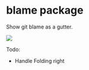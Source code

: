 # blame package

Show git blame as a gutter.

![](https://raw.githubusercontent.com/josa42/atom-blame/master/screenshot.png)

Todo:
* Handle Folding right
